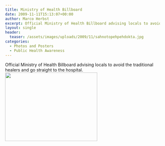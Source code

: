 ```yaml
---
title: Ministry of Health Billboard
date: 2009-11-11T15:13:07+00:00
author: Marco Herbst
excerpt: Official Ministry of Health Billboard advising locals to avoid the traditional healers and go straight to the hospital
layout: single
header:
  teaser: /assets/images/uploads/2009/11/sahnotopehpehdokta.jpg
categories:
  - Photos and Posters
  - Public Health Awareness
---
```

<div>
  Official Ministry of Health Billboard advising locals to avoid the traditional healers and go straight to the hospital.
</div>

<div>
</div>

<div>
  <strong><a href="{{ base }}/assets/images/uploads/2009/11/sahnotopehpehdokta.jpg"><img class="size-medium wp-image-244" title="Malaria, Sierra Leone, Olivia Blanchard" alt="" src="{{ base }}/assets/images/uploads/2009/11/sahnotopehpehdokta.jpg" width="300" height="224" /></a></strong>
</div>

<div>
</div>